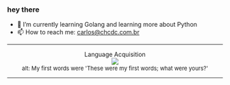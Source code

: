 ### hey there 

- :seedling: I’m currently learning Golang and learning more about Python
- :mailbox: How to reach me: carlos@chcdc.com.br


---


<!-- xkcd -->
<p align="center">Language Acquisition</br><img src=https://imgs.xkcd.com/comics/language_acquisition.png></br><font size =2>alt: My first words were 'These were my first words; what were yours?'</br></font></p></table></p> 


<!-- xkcd -->
---
